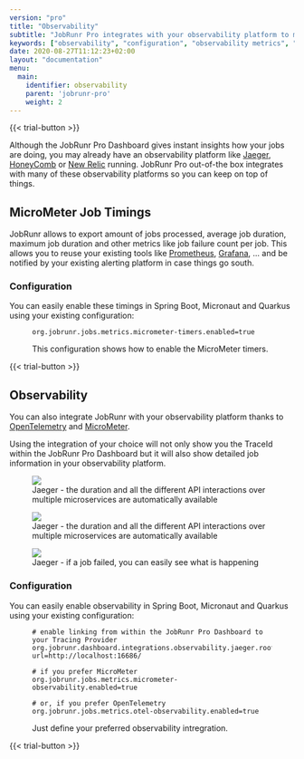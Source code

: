 ```yaml
---
version: "pro"
title: "Observability"
subtitle: "JobRunr Pro integrates with your observability platform to make sure all your jobs keep running like clockwork"
keywords: ["observability", "configuration", "observability metrics", "observability in it", "define observability", "metrics observability", "real time observability", "it observability", "observability it", "micrometer job timings", "integrates with observability platform", "jobs keep running", "observability in micrnaut", "observability in spring boot", "observability in quarkus"]
date: 2020-08-27T11:12:23+02:00
layout: "documentation"
menu: 
  main: 
    identifier: observability
    parent: 'jobrunr-pro'
    weight: 2
---
```

{{< trial-button >}}

Although the JobRunr Pro Dashboard gives instant insights how your jobs are doing, you may already have an observability platform like [Jaeger](https://www.jaegertracing.io/), [HoneyComb](https://www.honeycomb.io) or [New Relic](https://newrelic.com) running. JobRunr Pro out-of-the box integrates with many of these observability platforms so you can keep on top of things.


## MicroMeter Job Timings
JobRunr allows to export amount of jobs processed, average job duration, maximum job duration and other metrics like job failure count per job. This allows you to reuse your existing tools like [Prometheus](https://prometheus.io), [Grafana](https://grafana.net), ... and be notified by your existing alerting platform in case things go south.

### Configuration
You can easily enable these timings in Spring Boot, Micronaut and Quarkus using your existing configuration:

<figure>

```
org.jobrunr.jobs.metrics.micrometer-timers.enabled=true
```
<figcaption>This configuration shows how to enable the MicroMeter timers.</figcaption>
</figure>


{{< trial-button >}}

## Observability
You can also integrate JobRunr with your observability platform thanks to [OpenTelemetry](https://opentelemetry.io/) and [MicroMeter](https://micrometer.io/).

Using the integration of your choice will not only show you the TraceId within the JobRunr Pro Dashboard but it will also show detailed job information in your observability platform.

<figure>
<img src="/documentation/jobrunr-pro-traceid.png" class="kg-image">
<figcaption>Jaeger - the duration and all the different API interactions over multiple microservices are automatically available</figcaption>
</figure>

<figure>
<img src="/documentation/jobrunr-pro-jaeger-succeeded-job.png" class="kg-image">
<figcaption>Jaeger - the duration and all the different API interactions over multiple microservices are automatically available</figcaption>
</figure>

<figure>
<img src="/documentation/jobrunr-pro-jaeger-failed-job.png" class="kg-image">
<figcaption>Jaeger - if a job failed, you can easily see what is happening</figcaption>
</figure>

### Configuration
You can easily enable observability in Spring Boot, Micronaut and Quarkus using your existing configuration:

<figure>

```
# enable linking from within the JobRunr Pro Dashboard to your Tracing Provider
org.jobrunr.dashboard.integrations.observability.jaeger.root-url=http://localhost:16686/

# if you prefer MicroMeter
org.jobrunr.jobs.metrics.micrometer-observability.enabled=true

# or, if you prefer OpenTelemetry
org.jobrunr.jobs.metrics.otel-observability.enabled=true
```
<figcaption>Just define your preferred observability intregration.</figcaption>
</figure>



{{< trial-button >}}